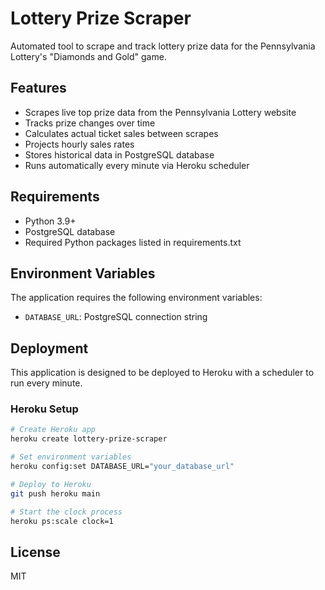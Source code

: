 # Lottery Prize Scraper

Automated tool to scrape and track lottery prize data for the Pennsylvania Lottery's "Diamonds and Gold" game.

## Features

- Scrapes live top prize data from the Pennsylvania Lottery website
- Tracks prize changes over time
- Calculates actual ticket sales between scrapes
- Projects hourly sales rates
- Stores historical data in PostgreSQL database
- Runs automatically every minute via Heroku scheduler

## Requirements

- Python 3.9+
- PostgreSQL database
- Required Python packages listed in requirements.txt

## Environment Variables

The application requires the following environment variables:

- `DATABASE_URL`: PostgreSQL connection string

## Deployment

This application is designed to be deployed to Heroku with a scheduler to run every minute.

### Heroku Setup

```bash
# Create Heroku app
heroku create lottery-prize-scraper

# Set environment variables
heroku config:set DATABASE_URL="your_database_url"

# Deploy to Heroku
git push heroku main

# Start the clock process
heroku ps:scale clock=1
```

## License

MIT
